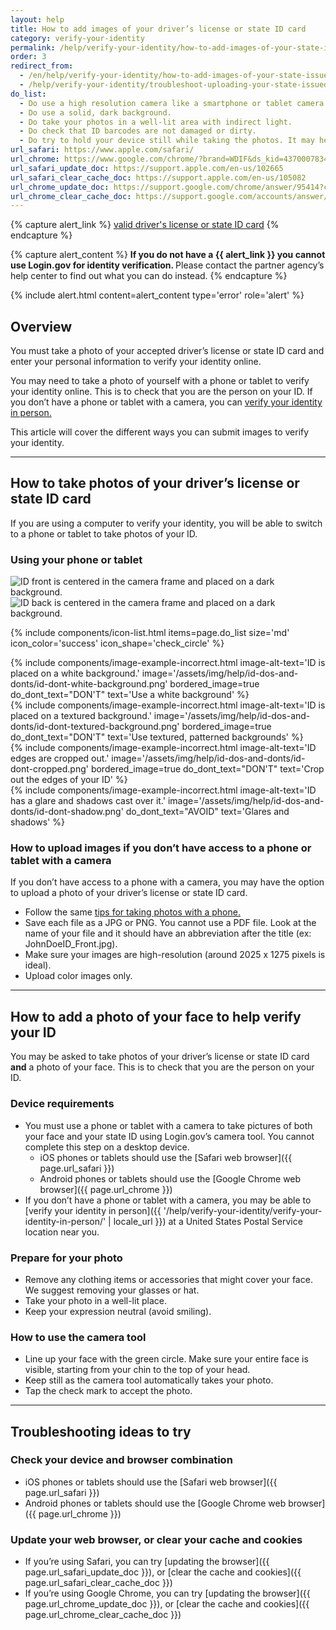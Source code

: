 ```yaml
---
layout: help
title: How to add images of your driver’s license or state ID card
category: verify-your-identity
permalink: /help/verify-your-identity/how-to-add-images-of-your-state-issued-id/
order: 3
redirect_from:
  - /en/help/verify-your-identity/how-to-add-images-of-your-state-issued-id/
  - /help/verify-your-identity/troubleshoot-uploading-your-state-issued-id/
do_list:
  - Do use a high resolution camera like a smartphone or tablet camera. Your computer webcam may not take clear photos.
  - Do use a solid, dark background.
  - Do take your photos in a well-lit area with indirect light.
  - Do check that ID barcodes are not damaged or dirty.
  - Do try to hold your device still while taking the photos. It may help to prop your arms on the table to steady yourself.
url_safari: https://www.apple.com/safari/
url_chrome: https://www.google.com/chrome/?brand=WDIF&ds_kid=43700078347700321&gad_source=1&gclid=CjwKCAjww_iwBhApEiwAuG6ccAvZWVPqrBawjLCJp6uWvrMplezDwWVR7AnWXZhu-4He4V3oXJBOrRoCtTwQAvD_BwE&gclsrc=aw.ds
url_safari_update_doc: https://support.apple.com/en-us/102665
url_safari_clear_cache_doc: https://support.apple.com/en-us/105082
url_chrome_update_doc: https://support.google.com/chrome/answer/95414?co=GENIE.Platform%3DAndroid&hl=en&oco=1
url_chrome_clear_cache_doc: https://support.google.com/accounts/answer/32050?co=GENIE.Platform%3DAndroid&hl=en&oco=1
---
```


{% capture alert_link %}
  <a href="/help/verify-your-identity/accepted-identification-documents/" class="usa-link">valid driver's license or state ID card</a>
{% endcapture %}

{% capture alert_content %}
  <strong>
    If you do not have a {{ alert_link }} you cannot use Login.gov for identity verification.
  </strong>
  Please contact the partner agency’s help center to find out what you can do instead.
{% endcapture %}

{%
  include alert.html
  content=alert_content
  type='error'
  role='alert'
%}

## Overview

You must take a photo of your accepted driver’s license or state ID card and enter your personal information to verify your identity online.

You may need to take a photo of yourself with a phone or tablet to verify your identity online. This is to check that you are the person on your ID. If you don’t have a phone or tablet with a camera, you can [verify your identity in person.]('/help/verify-your-identity/verify-your-identity-in-person/')

This article will cover the different ways you can submit images to verify your identity.

---

## How to take photos of your driver’s license or state ID card

If you are using a computer to verify your identity, you will be able to switch to a phone or tablet to take photos of your ID.

### Using your phone or tablet

<div class="grid-row grid-gap margin-bottom-2">
  <div class="tablet:grid-col">
    <img alt="ID front is centered in the camera frame and placed on a dark background." src="{{ site.baseurl }}/assets/img/help/id-dos-and-donts/id-do-front.png" />
  </div>
  <div class="tablet:grid-col">
    <img alt="ID back is centered in the camera frame and placed on a dark background." src="{{ site.baseurl }}/assets/img/help/id-dos-and-donts/id-do-back.png" />
  </div>
</div>

{%
  include components/icon-list.html
  items=page.do_list
  size='md'
  icon_color='success'
  icon_shape='check_circle'
%}

<div class="grid-row grid-gap">
  <div class="tablet:grid-col">
    {%
      include components/image-example-incorrect.html
      image-alt-text='ID is placed on a white background.'
      image='/assets/img/help/id-dos-and-donts/id-dont-white-background.png'
      bordered_image=true
      do_dont_text="DON'T"
      text='Use a white background'
    %}
  </div>
  <div class="tablet:grid-col">
    {%
      include components/image-example-incorrect.html
      image-alt-text='ID is placed on a textured background.'
      image='/assets/img/help/id-dos-and-donts/id-dont-textured-background.png'
      bordered_image=true
      do_dont_text="DON'T"
      text='Use textured, patterned backgrounds'
    %}
  </div>
</div>
<div class="grid-row grid-gap">
  <div class="tablet:grid-col">
    {%
      include components/image-example-incorrect.html
      image-alt-text='ID edges are cropped out.'
      image='/assets/img/help/id-dos-and-donts/id-dont-cropped.png'
      bordered_image=true
      do_dont_text="DON'T"
      text='Crop out the edges of your ID'
    %}
  </div>
  <div class="tablet:grid-col">
    {%
      include components/image-example-incorrect.html
      image-alt-text='ID has a glare and shadows cast over it.'
      image='/assets/img/help/id-dos-and-donts/id-dont-shadow.png'
      do_dont_text="AVOID"
      text='Glares and shadows'
    %}
  </div>
</div>

### How to upload images if you don’t have access to a phone or tablet with a camera

If you don’t have access to a phone with a camera, you may have the option to upload a photo of your driver’s license or state ID card.

* Follow the same [tips for taking photos with a phone.](#using-your-phone-or-tablet)
* Save each file as a JPG or PNG. You cannot use a PDF file. Look at the name of your file and it should have an abbreviation after the title (ex: JohnDoeID_Front.jpg).
* Make sure your images are high-resolution (around 2025 x 1275 pixels is ideal).
* Upload color images only.

---

## How to add a photo of your face to help verify your ID

You may be asked to take photos of your driver’s license or state ID card __and__ a photo of your face. This is to check that you are the person on your ID.

### Device requirements

* You must use a phone or tablet with a camera to take pictures of both your face and your state ID using Login.gov’s camera tool. You cannot complete this step on a desktop device.
   * iOS phones or tablets should use the [Safari web browser]({{ page.url_safari }})
   * Android phones or tablets should use the [Google Chrome web browser]({{ page.url_chrome }})
* If you don’t have a phone or tablet with a camera, you may be able to [verify your identity in person]({{ '/help/verify-your-identity/verify-your-identity-in-person/' | locale_url }}) at a United States Postal Service location near you.

### Prepare for your photo

* Remove any clothing items or accessories that might cover your face. We suggest removing your glasses or hat.
* Take your photo in a well-lit place.
* Keep your expression neutral (avoid smiling).

### How to use the camera tool

* Line up your face with the green circle. Make sure your entire face is visible, starting from your chin to the top of your head.
* Keep still as the camera tool automatically takes your photo.
* Tap the check mark to accept the photo.

---

## Troubleshooting ideas to try

### Check your device and browser combination
* iOS phones or tablets should use the [Safari web browser]({{ page.url_safari }})
* Android phones or tablets should use the [Google Chrome web browser]({{ page.url_chrome }})

### Update your web browser, or clear your cache and cookies
* If you’re using Safari, you can try [updating the browser]({{ page.url_safari_update_doc }}), or [clear the cache and cookies]({{ page.url_safari_clear_cache_doc }})
* If you’re using Google Chrome, you can try [updating the browser]({{ page.url_chrome_update_doc }}), or [clear the cache and cookies]({{ page.url_chrome_clear_cache_doc }})
